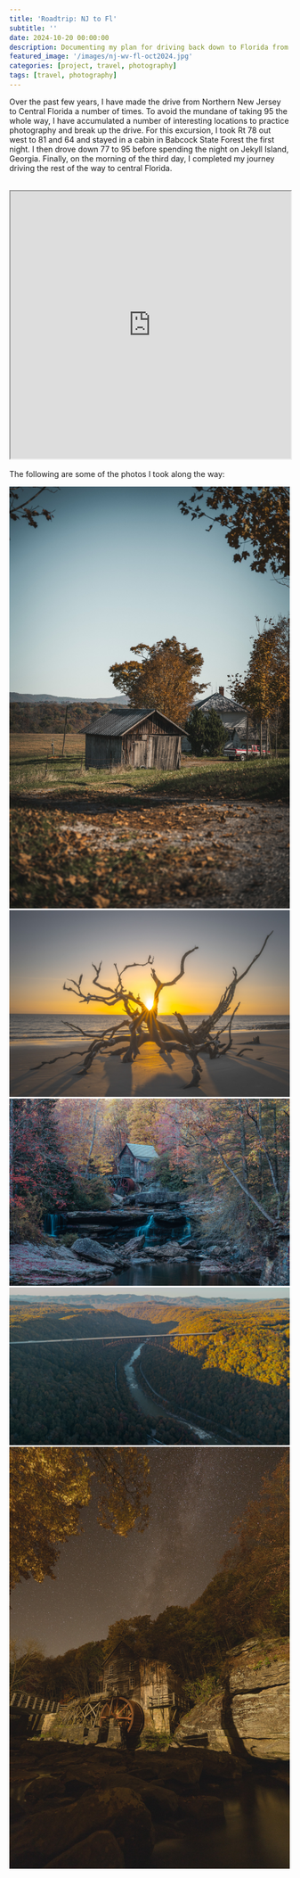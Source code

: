 ```yaml
---
title: 'Roadtrip: NJ to Fl'
subtitle: ''
date: 2024-10-20 00:00:00
description: Documenting my plan for driving back down to Florida from New Jersey and places I am interested in shooting, fall 2024.
featured_image: '/images/nj-wv-fl-oct2024.jpg'
categories: [project, travel, photography]
tags: [travel, photography]
---
```


Over the past few years, I have made the drive from Northern New Jersey to Central Florida a number of times. To avoid the mundane of taking 95 the whole way, I have accumulated a number of interesting locations to practice photography and break up the drive. For this excursion, I took Rt 78 out west to 81 and 64 and stayed in a cabin in Babcock State Forest the first night. I then drove down 77 to 95 before spending the night on Jekyll Island, Georgia. Finally, on the morning of the third day, I completed my journey driving the rest of the way to central Florida.
<br><br>

<iframe src="https://www.google.com/maps/d/embed?mid=1mafAvoznr7t5fUTxeWzBryKSkAcNiX8&ehbc=2E312F&noprof=1" width="100%" height="480"></iframe>

The following are some of the photos I took along the way: 

<div class="gallery" data-columns="3">
	<img src="/images/portfolio/DSC01247.jpg">
	<img src="/images/portfolio/DSC01642.jpg">
	<img src="/images/portfolio/DSC01465.jpg">
	<img src="/images/portfolio/DJI_0042-HDR-Enhanced-NR.jpg">
	<img src="/images/portfolio/DSC01363.jpg">
</div>